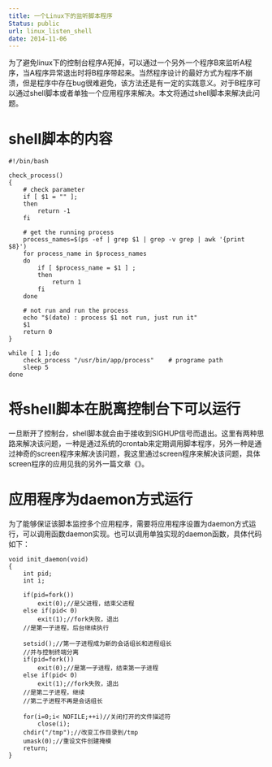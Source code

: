 ```yaml
---
title: 一个Linux下的监听脚本程序
Status: public
url: linux_listen_shell
date: 2014-11-06
---
```


为了避免linux下的控制台程序A死掉，可以通过一个另外一个程序B来监听A程序，当A程序异常退出时将B程序带起来。当然程序设计的最好方式为程序不崩溃，但是程序中存在bug很难避免，该方法还是有一定的实践意义。对于B程序可以通过shell脚本或者单独一个应用程序来解决。本文将通过shell脚本来解决此问题。

# shell脚本的内容

```shell
#!/bin/bash

check_process()
{
	# check parameter
	if [ $1 = "" ];
	then
		return -1
	fi

	# get the running process
	process_names=$(ps -ef | grep $1 | grep -v grep | awk '{print $8}')
	for process_name in $process_names
	do
		if [ $process_name = $1 ] ;
		then
			return 1
		fi
	done

	# not run and run the process
	echo "$(date) : process $1 not run, just run it"
	$1
	return 0
}

while [ 1 ];do
	check_process "/usr/bin/app/process"	# programe path
	sleep 5
done
```

# 将shell脚本在脱离控制台下可以运行

一旦断开了控制台，shell脚本就会由于接收到SIGHUP信号而退出。这里有两种思路来解决该问题，一种是通过系统的crontab来定期调用脚本程序，另外一种是通过神奇的screen程序来解决该问题，我这里通过screen程序来解决该问题，具体screen程序的应用见我的另外一篇文章《》。

# 应用程序为daemon方式运行

为了能够保证该脚本监控多个应用程序，需要将应用程序设置为daemon方式运行，可以调用函数daemon实现。也可以调用单独实现的daemon函数，具体代码如下：

```
void init_daemon(void) 
{ 
    int pid; 
    int i;  

    if(pid=fork()) 
        exit(0);//是父进程，结束父进程 
    else if(pid< 0)  
        exit(1);//fork失败，退出 
    //是第一子进程，后台继续执行 

    setsid();//第一子进程成为新的会话组长和进程组长 
    //并与控制终端分离 
    if(pid=fork()) 
        exit(0);//是第一子进程，结束第一子进程 
    else if(pid< 0)  
        exit(1);//fork失败，退出 
    //是第二子进程，继续 
    //第二子进程不再是会话组长 

    for(i=0;i< NOFILE;++i)//关闭打开的文件描述符 
        close(i); 
    chdir("/tmp");//改变工作目录到/tmp 
    umask(0);//重设文件创建掩模 
    return; 
} 
```
